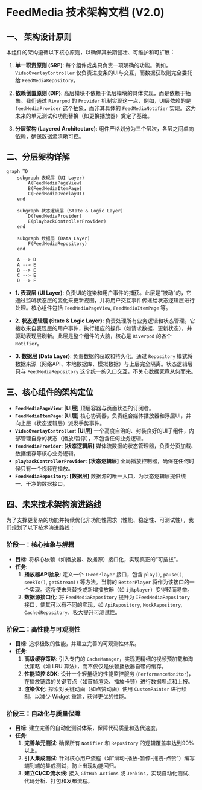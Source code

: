 # FeedMedia 技术架构文档 (V2.0)

## 一、 架构设计原则

本组件的架构遵循以下核心原则，以确保其长期健壮、可维护和可扩展：

1.  **单一职责原则 (SRP)**: 每个组件或类只负责一项明确的功能。例如，`VideoOverlayController` 仅负责进度条的UI与交互，而数据获取则完全委托给 `FeedMediaRepository`。

2.  **依赖倒置原则 (DIP)**: 高层模块不依赖于低层模块的具体实现，而是依赖于抽象。我们通过 `Riverpod` 的 `Provider` 机制实现这一点，例如，UI层依赖的是 `feedMediaProvider` 这个抽象，而非其具体的 `FeedMediaNotifier` 实现。这为未来的单元测试和功能替换（如更换播放器）奠定了基础。

3.  **分层架构 (Layered Architecture)**: 组件严格划分为三个层次，各层之间单向依赖，确保数据流清晰可控。

## 二、分层架构详解

```mermaid
graph TD
    subgraph 表现层 (UI Layer)
        A(FeedMediaPageView)
        B(FeedMediaItemPage)
        C(FeedMediaOverlayUI)
    end

    subgraph 状态逻辑层 (State & Logic Layer)
        D(feedMediaProvider)
        E(playbackControllerProvider)
    end

    subgraph 数据层 (Data Layer)
        F(FeedMediaRepository)
    end

    A --> D
    A --> E
    B --> E
    C --> E
    D --> F
```

-   **1. 表现层 (UI Layer)**: 负责UI的渲染和用户事件的捕获。此层是“被动”的，它通过监听状态层的变化来更新视图，并将用户交互事件传递给状态逻辑层进行处理。核心组件包括 `FeedMediaPageView`, `FeedMediaItemPage` 等。

-   **2. 状态逻辑层 (State & Logic Layer)**: 负责处理所有业务逻辑和状态管理。它接收来自表现层的用户事件，执行相应的操作（如请求数据、更新状态），并驱动表现层刷新。此层是整个组件的大脑，核心是 `Riverpod` 的各个 `Notifier`。

-   **3. 数据层 (Data Layer)**: 负责数据的获取和持久化。通过 `Repository` 模式将数据来源（网络API、本地数据库、模拟数据）与上层完全隔离。状态逻辑层只与 `FeedMediaRepository` 这个统一的入口交互，不关心数据究竟从何而来。

## 三、核心组件的架构定位

-   **`FeedMediaPageView`**: **[UI层]** 顶层容器与页面状态的订阅者。
-   **`FeedMediaItemPage`**: **[UI层]** 核心协调器，负责组合媒体播放器和浮层UI，并向上层（状态逻辑层）派发手势事件。
-   **`VideoOverlayController`**: **[UI层]** 一个高度自治的、封装良好的UI子组件，内部管理自身的状态（播放/暂停），不包含任何业务逻辑。
-   **`feedMediaProvider`**: **[状态逻辑层]** 媒体流数据的状态管理器，负责分页加载、数据缓存等核心业务逻辑。
-   **`playbackControllerProvider`**: **[状态逻辑层]** 全局播放控制器，确保在任何时候只有一个视频在播放。
-   **`FeedMediaRepository`**: **[数据层]** 数据源的唯一入口，为状态逻辑层提供统一、干净的数据接口。

## 四、未来技术架构演进路线

为了支撑更复杂的功能并持续优化非功能性需求（性能、稳定性、可测试性），我们规划了以下技术演进路线：

### 阶段一：核心抽象与解耦
- **目标**: 将核心依赖（如播放器、数据源）接口化，实现真正的“可插拔”。
- **任务**:
  1.  **播放器API抽象**: 定义一个 `IFeedPlayer` 接口，包含 `play()`, `pause()`, `seekTo()`, `getStream()` 等方法。当前的 `BetterPlayer` 将作为该接口的一个实现。这将使未来替换或新增播放器（如 `ijkplayer`）变得轻而易举。
  2.  **数据源接口化**: 将 `FeedMediaRepository` 提升为 `IFeedMediaRepository` 接口，使其可以有不同的实现，如 `ApiRepository`, `MockRepository`, `CachedRepository`，极大提升可测试性。

### 阶段二：高性能与可观测性
- **目标**: 追求极致的性能，并建立完善的可观测性体系。
- **任务**:
  1.  **高级缓存策略**: 引入专门的 `CacheManager`，实现更精细的视频预加载和淘汰策略（如 LRU 算法），而不仅仅是依赖播放器自带的缓存。
  2.  **性能监控 SDK**: 设计一个轻量级的性能监控服务 (`PerformanceMonitor`)，在播放链路的关键节点（如首帧渲染、播放卡顿）进行数据埋点和上报。
  3.  **渲染优化**: 探索对关键动画（如点赞动画）使用 `CustomPainter` 进行绘制，以减少 Widget 重建，获得更优的性能。

### 阶段三：自动化与质量保障
- **目标**: 建立完善的自动化测试体系，保障代码质量和迭代速度。
- **任务**:
  1.  **完善单元测试**: 确保所有 `Notifier` 和 `Repository` 的逻辑覆盖率达到90%以上。
  2.  **引入集成测试**: 针对核心用户流程（如“滑动-播放-暂停-拖拽-点赞”）编写端到端的集成测试，防止出现功能回归。
  3.  **建立CI/CD流水线**: 接入 `GitHub Actions` 或 `Jenkins`，实现自动化测试、代码分析、打包和发布流程。